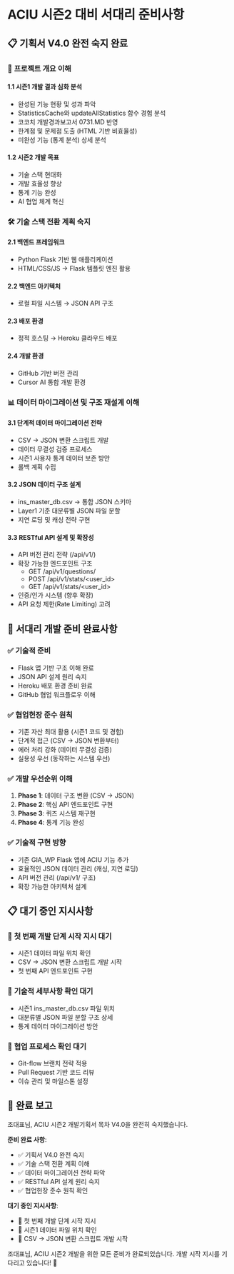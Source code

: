# ACIU 시즌2 대비 서대리 준비사항

## 📋 **기획서 V4.0 완전 숙지 완료**

### 🎯 **프로젝트 개요 이해**

#### **1.1 시즌1 개발 결과 심화 분석**
- 완성된 기능 현황 및 성과 파악
- StatisticsCache와 updateAllStatistics 함수 경험 분석
- 코코치 개발경과보고서 0731.MD 반영
- 한계점 및 문제점 도출 (HTML 기반 비효율성)
- 미완성 기능 (통계 분석) 상세 분석

#### **1.2 시즌2 개발 목표**
- 기술 스택 현대화
- 개발 효율성 향상
- 통계 기능 완성
- AI 협업 체계 혁신

### 🛠️ **기술 스택 전환 계획 숙지**

#### **2.1 백엔드 프레임워크**
- Python Flask 기반 웹 애플리케이션
- HTML/CSS/JS → Flask 템플릿 엔진 활용

#### **2.2 백엔드 아키텍처**
- 로컬 파일 시스템 → JSON API 구조

#### **2.3 배포 환경**
- 정적 호스팅 → Heroku 클라우드 배포

#### **2.4 개발 환경**
- GitHub 기반 버전 관리
- Cursor AI 통합 개발 환경

### 📊 **데이터 마이그레이션 및 구조 재설계 이해**

#### **3.1 단계적 데이터 마이그레이션 전략**
- CSV → JSON 변환 스크립트 개발
- 데이터 무결성 검증 프로세스
- 시즌1 사용자 통계 데이터 보존 방안
- 롤백 계획 수립

#### **3.2 JSON 데이터 구조 설계**
- ins_master_db.csv → 통합 JSON 스키마
- Layer1 기준 대분류별 JSON 파일 분할
- 지연 로딩 및 캐싱 전략 구현

#### **3.3 RESTful API 설계 및 확장성**
- API 버전 관리 전략 (/api/v1/)
- 확장 가능한 엔드포인트 구조
  - GET /api/v1/questions/<category>
  - POST /api/v1/stats/<user_id>
  - GET /api/v1/stats/<user_id>
- 인증/인가 시스템 (향후 확장)
- API 요청 제한(Rate Limiting) 고려

## 🚀 **서대리 개발 준비 완료사항**

### ✅ **기술적 준비**
- Flask 앱 기반 구조 이해 완료
- JSON API 설계 원리 숙지
- Heroku 배포 환경 준비 완료
- GitHub 협업 워크플로우 이해

### ✅ **협업헌장 준수 원칙**
- 기존 자산 최대 활용 (시즌1 코드 및 경험)
- 단계적 접근 (CSV → JSON 변환부터)
- 에러 처리 강화 (데이터 무결성 검증)
- 실용성 우선 (동작하는 시스템 우선)

### ✅ **개발 우선순위 이해**
1. **Phase 1**: 데이터 구조 변환 (CSV → JSON)
2. **Phase 2**: 핵심 API 엔드포인트 구현
3. **Phase 3**: 퀴즈 시스템 재구현
4. **Phase 4**: 통계 기능 완성

### ✅ **기술적 구현 방향**
- 기존 GIA_WP Flask 앱에 ACIU 기능 추가
- 효율적인 JSON 데이터 관리 (캐싱, 지연 로딩)
- API 버전 관리 (/api/v1/ 구조)
- 확장 가능한 아키텍처 설계

## 📋 **대기 중인 지시사항**

### 🔄 **첫 번째 개발 단계 시작 지시 대기**
- 시즌1 데이터 파일 위치 확인
- CSV → JSON 변환 스크립트 개발 시작
- 첫 번째 API 엔드포인트 구현

### 🔄 **기술적 세부사항 확인 대기**
- 시즌1 ins_master_db.csv 파일 위치
- 대분류별 JSON 파일 분할 구조 상세
- 통계 데이터 마이그레이션 방안

### 🔄 **협업 프로세스 확인 대기**
- Git-flow 브랜치 전략 적용
- Pull Request 기반 코드 리뷰
- 이슈 관리 및 마일스톤 설정

## 🎯 **완료 보고**

조대표님, ACIU 시즌2 개발기획서 목차 V4.0을 완전히 숙지했습니다. 

**준비 완료 사항**:
- ✅ 기획서 V4.0 완전 숙지
- ✅ 기술 스택 전환 계획 이해
- ✅ 데이터 마이그레이션 전략 파악
- ✅ RESTful API 설계 원리 숙지
- ✅ 협업헌장 준수 원칙 확인

**대기 중인 지시사항**:
- 🔄 첫 번째 개발 단계 시작 지시
- 🔄 시즌1 데이터 파일 위치 확인
- 🔄 CSV → JSON 변환 스크립트 개발 시작

조대표님, ACIU 시즌2 개발을 위한 모든 준비가 완료되었습니다. 개발 시작 지시를 기다리고 있습니다! 🚀